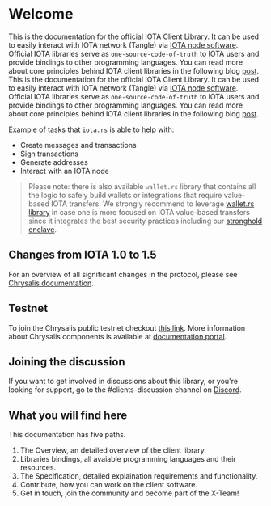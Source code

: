 # Welcome
This is the documentation for the official IOTA Client Library. 
It can be used to easily interact with IOTA network (Tangle) via 
[IOTA node software](https://chrysalis.docs.iota.org/node-software/node-software.html). 
Official IOTA libraries serve as `one-source-code-of-truth` to IOTA users 
and provide bindings to other programming languages. You can read more about 
core principles behind IOTA client libraries in the following blog 
[post](https://blog.iota.org/the-new-iota-client-libraries-harder-better-faster-stronger/).
This is the documentation for the official IOTA Client Library. It can be used to easily interact with IOTA network (Tangle) via [IOTA node software](https://chrysalis.docs.iota.org/node-software/node-software.html). Official IOTA libraries serve as `one-source-code-of-truth` to IOTA users and provide bindings to other programming languages. You can read more about core principles behind IOTA client libraries in the following blog [post](https://blog.iota.org/the-new-iota-client-libraries-harder-better-faster-stronger/).

Example of tasks that `iota.rs` is able to help with:
- Create messages and transactions
- Sign transactions
- Generate addresses
- Interact with an IOTA node

> Please note: there is also available `wallet.rs` library that contains all 
> the logic to safely build wallets or integrations that require value-based 
> IOTA transfers. We strongly recommend to leverage 
> [wallet.rs library](https://wallet-lib.docs.iota.org/) in case one is more 
> focused on IOTA value-based transfers since it integrates the best security 
> practices including our 
> [stronghold enclave](https://blog.iota.org/iota-stronghold-6ce55d311d7c/).

## Changes from IOTA 1.0 to 1.5
For an overview of all significant changes in the protocol, please see 
[Chrysalis documentation](https://chrysalis.docs.iota.org/guides/index.html).

## Testnet
To join the Chrysalis public testnet checkout 
[this link](https://blog.iota.org/chrysalis-phase-2-testnet-out-now/). 
More information about Chrysalis components is available at 
[documentation portal](https://chrysalis.docs.iota.org/).


## Joining the discussion
If you want to get involved in discussions about this library, or you're looking for support, go to the #clients-discussion channel on [Discord](https://discord.iota.org).

## What you will find here
This documentation has five paths. 

1. The Overview, an detailed overview of the client library. 
2. Libraries bindings, all avaiable programming languages and their resources.
3. The Specification, detailed explaination requirements and functionality.
4. Contribute, how you can work on the client software.
5. Get in touch, join the community and become part of the X-Team!
